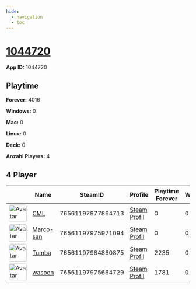 ```yaml
---
hide:
  - navigation
  - toc
---
```

# <a href="https://steamdb.info/app/1044720">1044720</a>

**App ID:** 1044720

## Playtime

**Forever:** 4016

**Windows:** 0

**Mac:** 0

**Linux:** 0

**Deck:** 0

**Anzahl Players:** 4
## 4 Player

<table id="charts-table" class="display" style="width:100%">
            <thead>
                <tr>
                    <th></th>
                    <th>Name</th>
                    <th>SteamID</th>
                    <th>Profile</th>
                    <th>Playtime Forever</th>
                    <th>Windows</th>
                    <th>Mac</th>
                    <th>Linux</th>
                    <th>Deck</th>
                    <th>Last Played</th>
                    <th>Playtime 2 Weeks</th>
                </tr>
            </thead>
            <tbody>
        <tr>
<td><a href="https://steamcommunity.com/profiles/76561197977864713/" target="_blank"><img src="https://avatars.steamstatic.com/a52dfe7d3ee19120d8b9b8722f269d6aeb35bd93_full.jpg" alt="Avatar" style="width:48px;height:48px;border-radius:4px;"></a></td><td><a href="/player/76561197977864713">CML</a></td><td>76561197977864713</td><td><a href="https://steamcommunity.com/profiles/76561197977864713/" target="_blank">Steam Profil</a></td><td>0</td><td>0</td><td>0</td><td>0</td><td>0</td><td>0</td><td></td></tr>
<tr>
<td><a href="https://steamcommunity.com/profiles/76561197975971094/" target="_blank"><img src="https://avatars.steamstatic.com/1549337b38219866faf5f61197e2302e5618ec0e_full.jpg" alt="Avatar" style="width:48px;height:48px;border-radius:4px;"></a></td><td><a href="/player/76561197975971094">Marco-san</a></td><td>76561197975971094</td><td><a href="https://steamcommunity.com/profiles/76561197975971094/" target="_blank">Steam Profil</a></td><td>0</td><td>0</td><td>0</td><td>0</td><td>0</td><td>0</td><td></td></tr>
<tr>
<td><a href="https://steamcommunity.com/profiles/76561197984860875/" target="_blank"><img src="https://avatars.steamstatic.com/897c109fd930143c3d84e2bd02d85f804f7d89a1_full.jpg" alt="Avatar" style="width:48px;height:48px;border-radius:4px;"></a></td><td><a href="/player/76561197984860875">Tumba</a></td><td>76561197984860875</td><td><a href="https://steamcommunity.com/profiles/76561197984860875/" target="_blank">Steam Profil</a></td><td>2235</td><td>0</td><td>0</td><td>0</td><td>0</td><td>0</td><td></td></tr>
<tr>
<td><a href="https://steamcommunity.com/id/wasoen/" target="_blank"><img src="https://avatars.steamstatic.com/8ee1103f621f0eae96cb5008ec3253703ac256ae_full.jpg" alt="Avatar" style="width:48px;height:48px;border-radius:4px;"></a></td><td><a href="/player/76561197975664729">wasoen</a></td><td>76561197975664729</td><td><a href="https://steamcommunity.com/id/wasoen/" target="_blank">Steam Profil</a></td><td>1781</td><td>0</td><td>0</td><td>0</td><td>0</td><td>0</td><td></td></tr>
</tbody>
</table>
